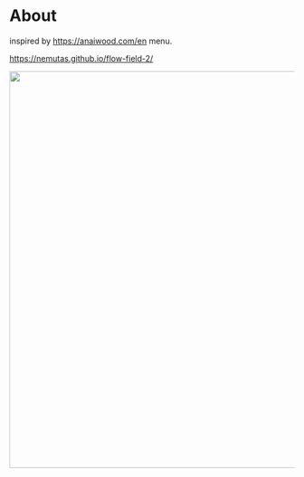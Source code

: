 # About

inspired by https://anaiwood.com/en menu.

https://nemutas.github.io/flow-field-2/

<img src='https://github.com/nemutas/flow-field-2/assets/46724121/60d24120-366a-401d-a495-ffb0e6baf3fe' alt='' width='700' />
